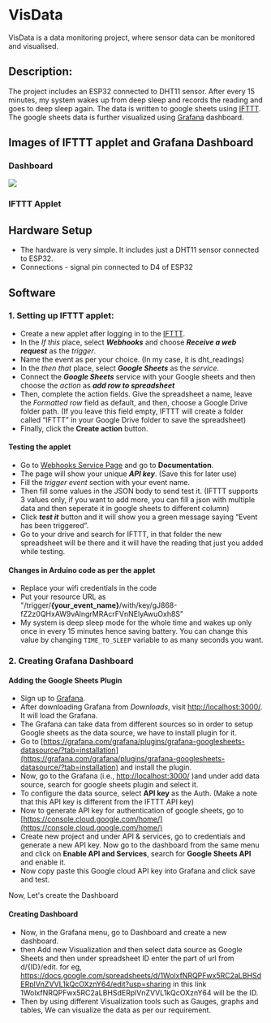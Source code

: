 # VisData
VisData is a data monitoring project, where sensor data can be monitored and visualised. 

## Description:
The project includes an ESP32 connected to DHT11 sensor. After every 15 minutes, my system wakes up from deep sleep and records the reading and goes to deep sleep again. The data is written to google sheets using [IFTTT](https://ifttt.com/explore). The google sheets data is further visualized using [Grafana](https://grafana.com/) dashboard.

## Images of IFTTT applet and Grafana Dashboard
### Dashboard 
![](https://github.com/himanshushah05/VisData/blob/main/dashboard%20gif.gif)

### IFTTT Applet

## Hardware Setup
- The hardware is very simple. It includes just a DHT11 sensor connected to ESP32. 
- Connections - signal pin connected to D4 of ESP32

## Software 
### 1. Setting up IFTTT applet:
- Create a new applet after logging in to the [IFTTT](https://ifttt.com/explore).
- In the _If this_ place, select ___Webhooks___ and choose ___Receive a web request___ as the _trigger_. 
- Name the event as per your choice. (In my case, it is dht_readings)
- In the _then that_ place, select ___Google Sheets___ as the _service_.  
- Connect the ___Google Sheets___ service with your Google sheets and then choose the _action_ as ___add row to spreadsheet___  
- Then, complete the action fields. Give the spreadsheet a name, leave the _Formatted row_ field as default, and then, choose a Google Drive folder path. (If you leave this field empty, IFTTT will create a folder called “IFTTT” in your Google Drive folder to save the spreadsheet)
- Finally, click the __Create action__ button.
#### Testing the applet
- Go to [Webhooks Service Page](https://ifttt.com/maker_webhooks) and go to __Documentation__.
- The page will show your unique ___API key___. (Save this for later use)
- Fill the _trigger event_ section with your event name.
- Then fill some values in the JSON body to send test it. (IFTTT supports 3 values only, if you want to add more, you can fill a json with multiple data and then seperate it in google sheets to different column)
- Click ___test it___ button and it will show you a green message saying “Event has been triggered”.
- Go to your drive and search for IFTTT, in that folder the new spreadsheet will be there and it will have the reading that just you added while testing.

#### Changes in Arduino code as per the applet
- Replace your wifi credentials in the code
- Put your resource URL as "/trigger/__{your_event_name}__/with/key/gJ868-fZ2z0QHxAW9vAlngrMRAcrFVnNElyAwuOxh8S"
- My system is deep sleep mode for the whole time and wakes up only once in every 15 minutes hence saving battery. You can change this value by changing `TIME_TO_SLEEP` variable to as many seconds you want. 

### 2. Creating Grafana Dashboard
#### Adding the Google Sheets Plugin
- Sign up to [Grafana](https://grafana.com/).
- After downloading Grafana from _Downloads_, visit [http://localhost:3000/](http://localhost:3000/). It will load the Grafana.
- The Grafana can take data from different sources so in order to setup Google sheets as the data source, we have to install plugin for it.
- Go to [https://grafana.com/grafana/plugins/grafana-googlesheets-datasource/?tab=installation](https://grafana.com/grafana/plugins/grafana-googlesheets-datasource/?tab=installation) and install the plugin.  
- Now, go to the Grafana (i.e., [http://localhost:3000/](http://localhost:3000/) )and under add data source, search for google sheets plugin and select it.
- To configure the data source, select __API key__ as the Auth. (Make a note that this API key is different from the IFTTT API key)
- Now to generate API key for authentication of google sheets, go to [https://console.cloud.google.com/home/](https://console.cloud.google.com/home/)
- Create new project and under API & services, go to credentials and generate a new API key. 
  Now go to the dashboard from the same menu and click on __Enable API and Services__, search for __Google Sheets API__ and enable it.
- Now copy paste this Google cloud API key into Grafana and click save and test.          

Now, Let's create the Dashboard

#### Creating Dashboard
- Now, in the Grafana menu, go to Dashboard and create a new dashboard.
- then Add new Visualization and then select data source as Google Sheets and then under spreadsheet ID enter the part of url from d/{ID}/edit.
for eg, https://docs.google.com/spreadsheets/d/1WolxfNRQPFwx5RC2aLBHSdERplVnZVVL1kQcOXznY64/edit?usp=sharing
in this link 1WolxfNRQPFwx5RC2aLBHSdERplVnZVVL1kQcOXznY64 will be the ID.
- Then by using different Visualization tools such as Gauges, graphs and tables, We can visualize the data as per our requirement.




